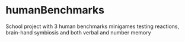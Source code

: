 # humanBenchmarks
School project with 3 human benchmarks minigames testing reactions, brain-hand symbiosis and both verbal and number memory
